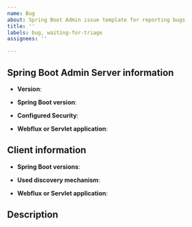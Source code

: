 ```yaml
---
name: Bug
about: Spring Boot Admin issue template for reporting bugs
title: ''
labels: bug, waiting-for-triage
assignees: ''

---
```


## Spring Boot Admin Server information

- **Version**:
  <!-- Please specify the version of Spring Boot Admin server here -->

- **Spring Boot version**:
  <!-- Please specify the underlying Spring Boot version -->

- **Configured Security**:
  <!-- basic auth, LDAP, client-certificate, ... -->

- **Webflux or Servlet application**:
  <!-- Please specify whether your Admin server is as webflux or servlet application ... -->

## Client information

- **Spring Boot versions**:
  <!-- Please specify the Spring Boot version of the monitored instance(s) -->

- **Used discovery mechanism**:
  <!-- self registration, kubernetes, eureka, ... -->

- **Webflux or Servlet application**:
  <!-- Please specify whether your client application is as webflux or servlet application ... -->

## Description



<!--
Thanks for raising a Spring Boot Admin issue. Please take the time to review the following
categories as some of them do not apply here.

** Question **
🛑 STOP!! Please ask questions about how to use something, or to understand why something isn't
working as you expect it to, on Stack Overflow using the spring-boot-admin tag.

** Bug report **
🪳 Please provide details of the problem, including the version of Spring Boot Admin and Spring Boot that you are using. If possible, please provide a test case or sample application that reproduces
the problem. This makes it much easier for us to diagnose the problem and to verify that
we have fixed it.
-->
